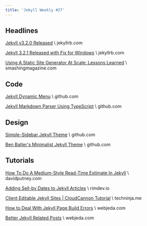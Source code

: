 ```yaml
---
title: 'Jekyll Weekly #27'
---
```


## Headlines
[Jekyll v3.2.0 Released](https://jekyllrb.com/news/2016/07/26/jekyll-3-2-0-released/) \\
jekyllrb.com

[Jekyll 3.2.1 Released with Fix for Windows](https://jekyllrb.com/news/2016/08/02/jekyll-3-2-1-released/) \\
jekyllrb.com

[Using A Static Site Generator At Scale: Lessons Learned](https://www.smashingmagazine.com/2016/08/using-a-static-site-generator-at-scale-lessons-learned/) \\
smashingmagazine.com

## Code
[Jekyll Dynamic Menu](https://github.com/eduardoboucas/jekyll-dynamic-menu) \\
github.com

[Jekyll Markdown Parser Using TypeScript](https://github.com/bouzuya/jekyll-markdown-parser) \\
github.com

## Design
[Simple-Sidebar Jekyll Theme](https://github.com/simple-sidebar/sidebarbones-jekyll) \\
github.com

[Ben Balter's Minimalist Jekyll Theme](https://github.com/benbalter/retlab) \\
github.com

## Tutorials
[How To Do A Medium-Style Read-Time Estimate In Jekyll](http://www.davidputney.com/2016/07/how-medium-style-read-time-estimate.html?utm_source=jekyllweekly.com&utm_medium=email&utm_campaign=jekyllweeklynewsletter) \\
davidputney.com

[Adding Sell-by Dates to Jekyll Articles](http://rimdev.io/jekyll-article-sell-by-dates/) \\
rimdev.io

[Client Editable Jekyll Sites | CloudCannon Tutorial](http://techninja.me/client-editable-jekyll-sites/) \\
techninja.me

[How to Deal With Jekyll Page Build Errors](https://blog.webjeda.com/page-build-error/) \\
webjeda.com

[Better Jekyll Related Posts](https://blog.webjeda.com/jekyll-related-posts/) \\
webjeda.com